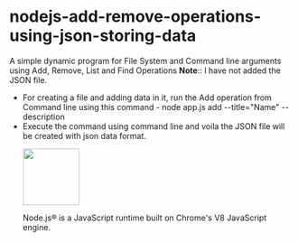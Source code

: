 # nodejs-add-remove-operations-using-json-storing-data
A simple dynamic program for File System and Command line arguments using Add, Remove, List and Find Operations
<b>Note</b>:: 
I have not added the JSON file. 
<ul><li>For creating a file and adding data in it, run the Add operation from Command line using this command - node app.js add --title="Name" --description</li>
<li>Execute the command using command line and voila the JSON file will be created with json data format.</li>
<p><img src="https://usefulangle.com/img/thumb/nodejs.png" height="100"></p>
<p>Node.js® is a JavaScript runtime built on Chrome's V8 JavaScript engine.</p>
